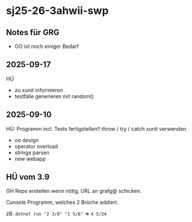 # sj25-26-3ahwii-swp

## Notes für GRG

- OO ist noch einiger Bedarf

## 2025-09-17

HÜ

- zu xunit informieren
- testfälle generieren mit random()

## 2025-09-10

HÜ: Programm incl. Tests fertigstellen!!
throw / try / catch
xunit verwenden

- oo design
- operator overload
- strings parsen
- new webapp

## HÜ vom 3.9

GH Repo erstellen wenn nötig, URL an grafg@ schicken.

Console Programm, welches 2 Brüche addiert.

zB. `dotnet run "2 3/8" "1 5/6"` => `4 5/24`
